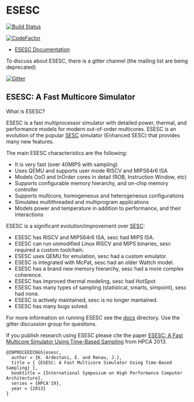 ESESC
=====

[![Build Status](https://travis-ci.org/masc-ucsc/esesc.png)](https://travis-ci.org/masc-ucsc/esesc)

[![CodeFactor](https://www.codefactor.io/repository/github/masc-ucsc/esesc/badge)](https://www.codefactor.io/repository/github/masc-ucsc/esesc)

* [ESESC Documentation](./docs)

To discuss about ESESC, there is a gitter channel (the mailing list are being deprecated)

[![Gitter](https://badges.gitter.im/esesc/community.svg)](https://gitter.im/esesc/community?utm_source=badge&utm_medium=badge&utm_campaign=pr-badge)

ESESC: A Fast Multicore Simulator
---------------------------------

What is ESESC?

ESESC is a fast multiprocessor simulator with detailed power, thermal, and performance models for modern out-of-order multicores. ESESC is an evolution of the popular [SESC](http://sesc.sourceforge.net/) simulator (Enhanced SESC) that provides many new features.

The main ESESC characteristics are the following:

* It is very fast (over 40MIPS with sampling)
* Uses QEMU and supports user mode RISCV and MIPS64r6 ISA
* Models OoO and InOrder cores in detail (ROB, Instruction Window, etc)
* Supports configurable memory hierarchy, and on-chip memory controller
* Supports multicore, homogeneous and heterogeneous configurations
* Simulates multithreaded and multiprogram applications
* Models power and temperature in addition to performance, and their interactions

ESESC is a significant evolution/improvement over [SESC](http://sesc.sourceforge.net/):

* ESESC has RISCV and MIPS64r6 ISA, sesc had MIPS ISA.
* ESESC can run unmodified Linux RISCV and MIPS binaries, sesc required a custom toolchain.
* ESESC uses QEMU for emulation, sesc had a custom emulator.
* ESESC is integrated with McPat, sesc had an older Wattch model.
* ESESC has a brand new memory hierarchy, sesc had a more complex coherence.
* ESESC has improved thermal modeling, sesc had HotSpot
* ESESC has many types of sampling (statistical, smarts, simpoint), sesc had none.
* ESESC is actively maintained, sesc is no longer mantained.
* ESESC has many bugs solved.

For more information on running ESESC see the [docs](./docs) directory. Use the gitter discussion group for questions.


If you publish research using ESESC please cite the paper [ESESC: A Fast Multicore Simulator Using Time-Based Sampling][3] from HPCA 2013.

    @INPROCEEDINGS{esesc,
      author = {K. Ardestani, E. and Renau, J.},
      title = { {ESESC: A Fast Multicore Simulator Using Time-Based Sampling} },
      booktitle = {International Symposium on High Performance Computer Architecture},
      series = {HPCA'19},
      year = {2013}
    }


[3]:http://masc.soe.ucsc.edu/docs/hpca13.pdf

